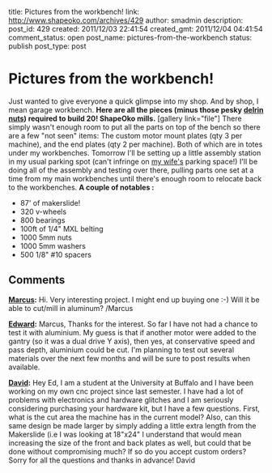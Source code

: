 title: Pictures from the workbench!
link: http://www.shapeoko.com/archives/429
author: smadmin
description: 
post_id: 429
created: 2011/12/03 22:41:54
created_gmt: 2011/12/04 04:41:54
comment_status: open
post_name: pictures-from-the-workbench
status: publish
post_type: post

# Pictures from the workbench!

Just wanted to give everyone a quick glimpse into my shop. And by shop, I mean garage workbench. **Here are all the pieces (minus those pesky [delrin nuts](/archives/416)) required to build 20! ShapeOko mills.** [gallery link="file"] There simply wasn't enough room to put all the parts on top of the bench so there are a few "not seen" items: The custom motor mount plates (qty 3 per machine), and the end plates (qty 2 per machine). Both of which are in totes under my workbenches. Tomorrow I'll be setting up a little assembly station in my usual parking spot (can't infringe on [my wife's](http://www.thefordslife.com/) parking space!) I'll be doing all of the assembly and testing over there, pulling parts one set at a time from my main workbenches until there's enough room to relocate back to the workbenches. **A couple of notables :**

  * 87' of makerslide!
  * 320 v-wheels
  * 800 bearings
  * 100ft of 1/4" MXL belting
  * 1000 5mm nuts
  * 1000 5mm washers
  * 500 1/8" #10 spacers

## Comments

**[Marcus](#80 "2012-01-18 12:47:14"):** Hi. Very interesting project. I might end up buying one :-) Will it be able to cut/mill in aluminum? /Marcus

**[Edward](#81 "2012-01-19 15:23:06"):** Marcus, Thanks for the interest. So far I have not had a chance to test it with aluminium. My guess is that if another motor were added to the gantry (so it was a dual drive Y axis), then yes, at conservative speed and pass depth, aluminium could be cut. I'm planning to test out several materials over the next few months and will be sure to post results when available.

**[David](#82 "2012-01-26 12:05:59"):** Hey Ed, I am a student at the University at Buffalo and I have been working on my own cnc project since last semester. I have had a lot of problems with electronics and hardware glitches and I am seriously considering purchasing your hardware kit, but I have a few questions. First, what is the cut area the machine has in the current model? Also, can this same design be made larger by simply adding a little extra length from the Makerslide (i.e I was looking at 18"x24" I understand that would mean increasing the size of the front and back plates as well, but could that be done without compromising much? If so do you accept custom orders? Sorry for all the questions and thanks in advance! David

